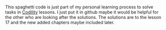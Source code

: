 This spaghetti code is just part of my personal learning process to solve tasks in [Codility](https://codility.com/programmers/lessons/1-iterations/) lessons. I just put it in github maybe it would be helpful for the other who are looking after the solutions. The solutions are to the lesson 17 and the new added chapters maybe included later.



